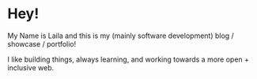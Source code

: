 # Hey!

My Name is Laila and this is my (mainly software development) blog / showcase / portfolio!

I like building things, always learning, and working towards a more open + inclusive web.
